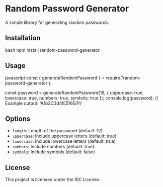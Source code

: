 # Random Password Generator

A simple library for generating random passwords.

## Installation
bash npm install random-password-generator

## Usage

javascript
const { generateRandomPassword } = require('random-password-generator');

const password = generateRandomPassword(16, { uppercase: true, lowercase: true, numbers: true, symbols: true });
console.log(password); // Example output: 'A1b2C3d4!E5f6G7h'

## Options

- `length`: Length of the password (default: 12)
- `uppercase`: Include uppercase letters (default: true)
- `lowercase`: Include lowercase letters (default: true)
- `numbers`: Include numbers (default: true)
- `symbols`: Include symbols (default: false)

## License

This project is licensed under the ISC License.
